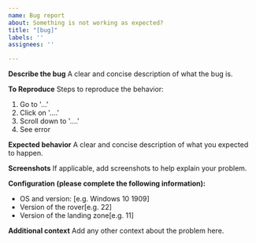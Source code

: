 ```yaml
---
name: Bug report
about: Something is not working as expected?
title: "[bug]"
labels: ''
assignees: ''

---
```


**Describe the bug**
A clear and concise description of what the bug is.

**To Reproduce**
Steps to reproduce the behavior:
1. Go to '...'
2. Click on '....'
3. Scroll down to '....'
4. See error

**Expected behavior**
A clear and concise description of what you expected to happen.

**Screenshots**
If applicable, add screenshots to help explain your problem.

**Configuration (please complete the following information):**
 - OS and version: [e.g. Windows 10 1909]
 - Version of the rover[e.g. 22]
 - Version of the landing zone[e.g. 11]

**Additional context**
Add any other context about the problem here.
